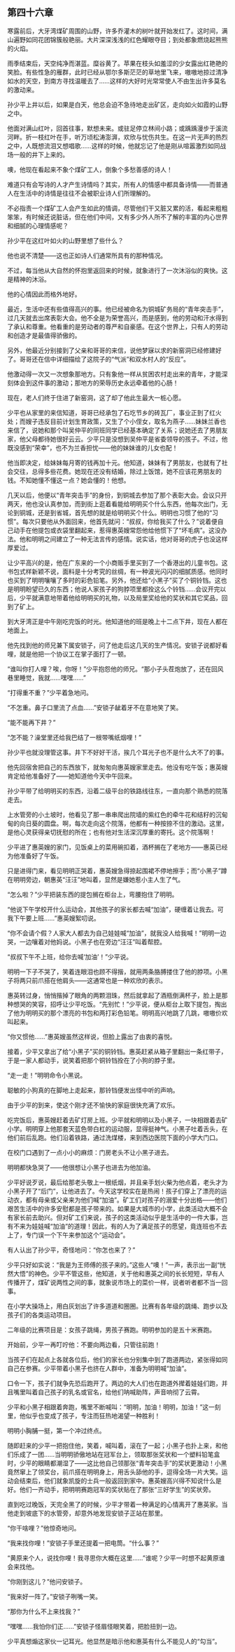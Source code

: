 ## 第四十六章

寒露前后，大牙湾煤矿周围的山野，许多乔灌木的树叶就开始发红了。这时间，满山遍野如同花团锦簇般艳丽。大片深深浅浅的红色耀眼夺目；到处都象燃烧起熊熊的火焰。

雨季结束后，天空纯净而湛蓝。糜谷黄了。苹果在枝头如羞涩的少女露出红艳艳的笑脸。有些性急的雁群，此时已经从鄂尔多斯茫茫的草地里飞来，嗷嗷地掠过清净如水的天空，到南方寻找温暖去了……这样的大好时光常常使人不由生出许多莫名的激动来。

孙少平上井以后，如果是白天，他总会迫不急待地走出矿区，走向如火如霞的山野之中。

他面对满山红叶，回首往事，默想未来。或驻足停立林间小路；或踽踽漫步于溪流河畔。折一枝红叶在手，听万顷松涛澎湃，欢欣与忧伤共生。在这一片无声的热烈之中，人既想流泪又想唱歌……这样的时候，他就忘记了他是刚从喧嚣激烈如同战场一般的井下上来的。

噢，他现在看起来不象个煤矿工人，倒象个多愁善感的诗人！

难道只有会写诗的人才产生诗情吗？其实，所有人的情感中都具备诗情——而普通人在生活中的诗情是往往不会被职业诗人们所理解的。

不必指责一个煤矿工人会产生如此的情调，尽管他们干又脏又累的活，看起来粗粗笨笨，有时候还说脏话，但在他们中间，又有多少外人所不了解的丰富的内心世界和细腻的心理情感呢？

孙少平在这红叶如火的山野里想了些什么？

他也说不清楚——这也正如诗人们通常所具有的那种情况。

不过，每当他从大自然的怀抱里返回来的时候，就象进行了一次沐浴似的爽快。这是精神的沐浴。

他的心情因此而格外地好。

最近，生活中还有些值得高兴的事。他已经被命名为铜城矿务局的“青年突击手”，过几天就去出席表彰大会。他不全是为荣誉高兴，而是感到，他的劳动和汗水得到了承认和尊重。他看重的是劳动者的尊严和自豪感。在这个世界上，只有人的劳动和创造才是最值得骄傲的。

另外，他最近分别接到了父亲和哥哥的来信，说他梦寐以求的新窑洞已经修建好了。哥哥还在信中详细描绘了这院子的“气派”和双水村人的“反应”。

他激动得一次又一次想象那地方。只有象他一样从贫困农村走出来的青年，才能深刻体会到这件事的激动；那地方的荣辱历史永远牵着他的心肠！

现在，老人们终于住进了新窑洞，这了却了他此生最大一桩心愿。

少平也从家里的来信知道，哥哥已经承包了石圪节乡的砖瓦厂，事业正到了红火处；而嫂子违反目前计划生育政策，又生了个小侄女，取名为燕子……妹妹兰香也来信了，说她和那个叫吴仲平的同班同学已经基本确定了关系；说她还去了男朋友家，他父母都待她很好云云。少平只是没想到吴仲平是省委领导的孩子。不过，他既没感到“荣幸”，也不为兰香担忧——他的妹妹谁的儿女也配！

他当即决定，给妹妹每月寄的钱再加十元。他知道，妹妹有了男朋友，也就有了社会交往，总得多些花费。她现在还没有结婚，除过上饭馆，她不应该花男朋友的钱。不知她懂不懂这一点？她会懂的！他想。

几天以后，他便以“青年突击手”的身份，到铜城去参加了那个表彰大会。会议只开两天，他也没认真参加，而到街上逛着看能给明明买个什么东西，他每次出门，无论到铜城，还是到省城，首先想的就是给明明买个什么。明明也习惯了他的“习惯”。每次只要他从外面回来，他首先就问：“叔叔，你给我买了什么？”说着便自己动手在他提包或衣袋里翻起来，惹得惠英嫂常怨他给他惯下了“坏毛病”。这没办法。他和明明之间建立了一种无法言传的感情。说实话，他对哥哥的虎子也没这样厚爱过。

让少平高兴的是，他在广东来的一个小商贩手里买到了一个香港出的儿童书包。这书包式样新颖不说，面料是十分考究的丝绸，有一种波光闪闪的细腻质感。他同时也买到了明明嚷嚷了多时的彩色铅笔。另外，他还给“小黑子”买了个铜铃铛。这也是明明盼望已久的东西；他说人家孩子的狗脖项里都拴这么个铃铛……会议开完以后，少平就满意地带着他给明明买的礼物，以及局里奖给他的奖状和其它奖品，回到了矿上。

到大牙湾正是中午刚吃完饭的时光。他知道他的班是晚上十二点下井，现在人都在地面上。

他先找到他的师兄兼下属安锁子，问了他走后这几天的生产情况。安锁子说都好看哩，就是他把一个协议工在掌子面打了一顿。

“谁叫你打人哩？唉，你呀！”少平抱怨他的师兄。“那小子头茬炮放了，还在回风巷里睡觉，我就……嘿嘿……”

“打得重不重？”少平着急地问。

“不怎重。鼻子口里流了点血……”安锁子龇着牙不在意地笑了笑。

“能不能再下井？”

“怎不能？澡堂里还给我巴结了一根带嘴纸烟哩！”

孙少平也就没理管这事。井下不好好干活，挨几个耳光子也不是什么大不了的事。

他先回宿舍把自己的东西放下，就匆匆向惠英嫂家里走去。他没有吃午饭；惠英嫂肯定给他准备好了——她知道他今天中午回来。

孙少平带了给明明买的东西，沿着二级平台的铁路线往东，一直向那个熟悉的院落走去。

上水管旁的小土坡时，他看见了那一串串爬出院墙的紫红色的牵牛花和结籽的沉甸甸的向日葵的圆盘。啊，每次走向这个院落，他都有一种按捺不住的激动。这里，是他心灵获得亲切抚慰的所在；也有他对生活深沉厚重的寄托。这个院落啊！

少平进了惠英嫂的家门，见饭桌上的菜用碗扣着，酒杯搁在了老地方——惠英已经为他准备好了午饭。

只是进得门来，看见明明正哭着，惠英嫂急得捺起围裙不停地擦手；而“小黑子”蹲在明明旁边，朝惠英“汪汪”地叫着，显然是嫌她惹小主人生了气。

“怎么啦？”少平把装东西的提包搁在柜台上，弯腰抱住了明明。

“他说下午学校开什么运动会，其他孩子的家长都去喊“加油”，硬缠着让我去。可我下午要上班……”惠英嫂絮叨说。

“你不会请个假？人家大人都去为自己娃娃喊“加油”，就我没人给我喊！”明明一边哭，一边嚷着对他妈说。小黑子也在旁边“汪汪”叫着帮腔。

“叔叔下午不上班，给你去喊‘加油’！”少平说。

明明一下子不哭了，笑着连眼泪也顾不得揩，就用两条胳膊搂住了他的脖项。小黑子将两只前爪搭在他肩头——这通常也是一种欢欣的表示。

惠英转过身，悄悄揩掉了眼角的两颗泪珠，然后就拿起了酒瓶倒满杯子，脸上是那种想哭的笑容，招呼让少平吃饭。“先别忙！”少平说，便从柜台上取下提包，掏出了他为明明买的那个漂亮的书包和两打彩色铅笔。明明高兴地跳了几跳，嗷嗷价欢叫起来。

“你又惯他……”惠英嫂虽然这样说，但脸上露出了由衷的喜悦。

接着，少平又拿出了给“小黑子”买的铜铃铛。惠英赶紧从箱子里翻出一条红带子，于是一家人都动手，说笑着把那个铜铃铛拴在了小狗的脖子里。

“走一走！”明明命令小黑说。

聪敏的小狗真的在脚地上走起来，那铃铛便发出怪中听的声响。

由于少平的到来，使这个刚才还不愉快的家庭很快充满了欢乐。

吃完饭后，惠英嫂赶着去矿灯房上班。少平就和明明以及小黑子，一块相跟着去矿小学。明明穿上他那套天蓝色带白杠的运动服，显得挺神气。小黑子吐着舌头，在他们前后乱跑。他们沿着铁路，通过洗煤楼，来到西边医院下面的小学大门口。

在校门口遇到了一点小小的麻烦：门房老头不让小黑子进去。

明明都快急哭了——他很想让小黑子也进去为他加油。

少平好说歹说，最后给那老头敬上一根纸烟，并且亲手划火柴为他点着，老头才为小黑子开了“后门”，让他进去了。今天这学校实在是热闹！孩子们穿上了漂亮的运动衣，都有母亲或父亲来为他们喊“加油”。矿工们对孩子的溺爱十分出格——他们艰苦生活中的许多安慰都是孩子带来的。如果是大城市的小学，此类活动大概不会有家长前去助兴。但对矿工们来说，孩子的这类活动似乎是生活中的一件大事，岂有不来为娃娃喊“加油”的道理！因此，有的人为了满足孩子的愿望，竟连班也不去上了，专门误一个下午来参加这个“运动会”。

有人认出了孙少平，奇怪地问：“你怎也来了？”

少平只好如实说：“我是为王师傅的孩子来的。”这些人“噢！”一声，表示出一副“恍然大悟”的神色。少平不管这些，他知道，关于他和惠英之间的长长短短，早有人传播开了，煤矿说两性之间的事，就象说市场上的菜价一样，说者听者都不当一回事。

在小学大操场上，用白灰划出了许多道道和圈圈。比赛有各年级的跳绳、跑步以及孩子们的各类运动项目。

二年级的比赛项目是：女孩子跳绳，男孩子赛跑。明明参加的是五十米赛跑。

开始前，少平一再叮咛他：不要向两边看，只管往前跑！

当孩子们在起点上各就各位后，他们的家长也分别集中到了跑道两边，紧张得如同自己在参赛。少平带着小黑子也挤在人群中，准备为明明喊“加油”。

口令一下，孩子们就争先恐后跑开了。两边的大人们也在跑道外撵着娃娃们跑，并且嘴里叫着自己孩子的乳名或官名，给他们呐喊助阵，声音响彻了云霄。

少平和小黑子相跟着奔跑，嘴里不断喊叫：“明明，加油！明明，加油！”这一刻里，他似乎也变成了孩子，专注而狂热地渴望一种胜利！

明明小胸脯一挺，第一个冲过终点。

随即赶来的少平一把抱住他，笑着，喊叫着，滚在了一起；小黑子也扑上来，和他们乐成了一团……当明明骄傲地站在冠军台上，领取那张奖状和一个塑料铅笔盒时，少平的眼睛都潮湿了——这比他自己领那张“青年突击手”的奖状更激动！小黑竟然窜上了领奖台，前爪搭在明明身上，用舌头舔他的手，逗得全场一片大笑。运动会结束后，他们就象凯旋的士兵一般返回到家中。惠英嫂高兴得不知说什么是好。他们一齐动手，把明明赛跑冠军的奖状贴在了那张“三好学生”的奖状旁。

直到吃过晚饭，天完全黑了的时候，少平才带着一种满足的心情离开了惠英家。当他走到坡底下的水管旁，却意外地发现安锁子正站在那里。

“你干啥哩？”他惊奇地问。

“我来找你哩！”安锁子手里还提着一把电筒。“什么事？”

“黄原来个人，说找你哩！我寻思你大概在这里……”谁呢？少平一时想不起黄原谁会来找他。

“你刚到这儿？”他问安锁子。

“我来好一阵了。”安锁子咧嘴一笑。

“那你为什么不上来找我？”

“嘿嘿……我怕你们正……”安锁子怪眉怪眼笑着，把脸扭到一边。

少平真想煽这家伙一记耳光。他显然是暗示他和惠英有什么不能见人的“勾当”。